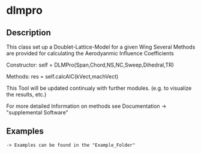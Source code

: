 # dlmpro
## Description
   This class set up a Doublet-Lattice-Model for a given Wing
   Several Methods are provided for calculating the Aerodyanmic
   Influence Coefficients

   Constructor:
       self = DLMPro(Span,Chord,NS,NC,Sweep,Dihedral,TR)

   Methods:
       res = self.calcAIC(kVect,machVect)

   This Tool will be updated continualy with further modules. (e.g. to
   visualize the results, etc.)


   For more detailed Information on methods see Documentation 
    -> "supplemental Software"

## Examples
    -> Examples can be found in the "Example_Folder" 